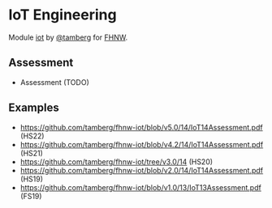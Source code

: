 # IoT Engineering
Module [iot](https://www.fhnw.ch/de/studium/module/9280188) by [@tamberg](https://twitter.com/tamberg) for [FHNW](https://www.fhnw.ch/).

## Assessment
- Assessment (TODO)

## Examples
- https://github.com/tamberg/fhnw-iot/blob/v5.0/14/IoT14Assessment.pdf (HS22)
- https://github.com/tamberg/fhnw-iot/blob/v4.2/14/IoT14Assessment.pdf (HS21)
- https://github.com/tamberg/fhnw-iot/tree/v3.0/14 (HS20)
- https://github.com/tamberg/fhnw-iot/blob/v2.0/14/IoT14Assessment.pdf (HS19)
- https://github.com/tamberg/fhnw-iot/blob/v1.0/13/IoT13Assessment.pdf (FS19)

